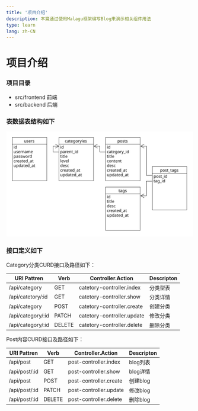 ```yaml
---
title: '项目介绍'
description: 本篇通过使用Malagu框架编写Blog来演示相关组件用法
type: learn
lang: zh-CN
---
```


# 项目介绍

### 项目目录
- src/frontend 前端
- src/backend 后端

### 表数据表结构如下

![数据表结构](/images/learn/blog-structure.svg)

### 接口定义如下

Category分类CURD接口及路径如下：

| URI Pattren       | Verb   | Controller.Action          | Descripton |
| ----              | ----   | ----                       | ----       |
| /api/category     | GET    | catetory-controller.index  | 分类型表   |
| /api/catetory/:id | GET    | catetory-controller.show   | 分类详情   |
| /api/category     | POST   | catetory-controller.create | 创建分类   |
| /api/category/:id | PATCH  | catetory-controller.update | 修改分类   |
| /api/category/:id | DELETE | catetory-controller.delete | 删除分类   |

Post内容CURD接口及路径如下：

| URI Pattren   | Verb   | Controller.Action      | Descripton |
| ----          | ----   | ----                   | ----       |
| /api/post     | GET    | post-controller.index  | blog列表   |
| /api/post/:id | GET    | post-controller.show   | blog详情   |
| /api/post     | POST   | post-controller.create | 创建blog   |
| /api/post/:id | PATCH  | post-controller.update | 修改blog   |
| /api/post/:id | DELETE | post-controller.delete | 删除blog   |
